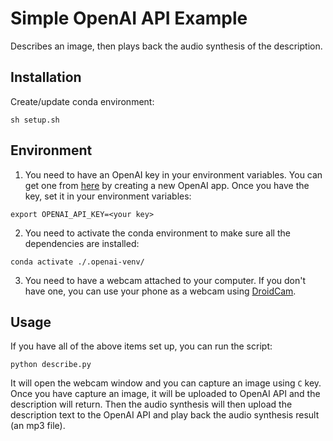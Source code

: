 # Simple OpenAI API Example

Describes an image, then plays back the audio synthesis of the description.

## Installation

Create/update conda environment:

```
sh setup.sh
```


## Environment 

1) You need to have an OpenAI key in your environment variables. You can get one from [here](https://platform.openai.com/api-keys) by creating a new OpenAI app. Once you have the key, set it in your environment variables:

```
export OPENAI_API_KEY=<your key>
```

2) You need to activate the conda environment to make sure all the dependencies are installed:

```
conda activate ./.openai-venv/
```

3) You need to have a webcam attached to your computer. If you don't have one, you can use your phone as a webcam using [DroidCam](https://www.dev47apps.com/). 

## Usage

If you have all of the above items set up, you can run the script:

```
python describe.py
```

It will open the webcam window and you can capture an image using `C` key. Once you have capture an image, it will be uploaded to OpenAI API and the description will return. Then the audio synthesis will then upload the description text to the OpenAI API and play back the audio synthesis result (an mp3 file).
